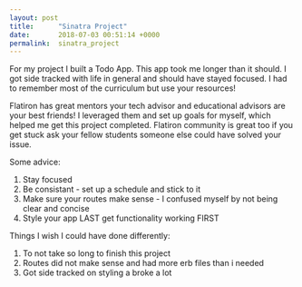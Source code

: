 ```yaml
---
layout: post
title:      "Sinatra Project"
date:       2018-07-03 00:51:14 +0000
permalink:  sinatra_project
---
```



For my project I built a Todo App.
This app took me longer than it should. I got side tracked with life in general and should have stayed focused. I had to remember most of the curriculum but use your resources! 

Flatiron has great mentors your tech advisor and educational advisors are your best friends! I leveraged them and set up goals for myself, which helped me get this project completed. Flatiron community is great too if you get stuck ask your fellow students someone else could have solved your issue.


Some advice:
 1. Stay focused
 2. Be consistant - set up a schedule and stick to it
 3. Make sure your routes make sense - I confused myself by not being clear and       concise
 4. Style your app LAST get functionality working FIRST

Things I wish I could have done differently:
 1. To not take so long to finish this project
 2. Routes did not make sense and had more erb files than i needed
 3. Got side tracked on styling a broke a lot


